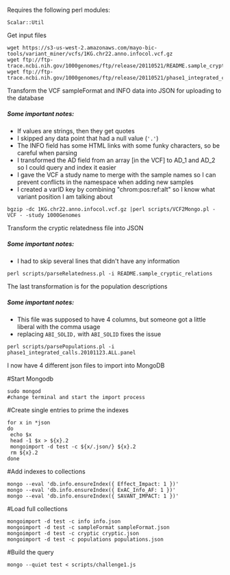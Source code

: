 Requires the following perl modules:
```
Scalar::Util
```

Get input files
```
wget https://s3-us-west-2.amazonaws.com/mayo-bic-tools/variant_miner/vcfs/1KG.chr22.anno.infocol.vcf.gz
wget ftp://ftp-trace.ncbi.nih.gov/1000genomes/ftp/release/20110521/README.sample_cryptic_relations
wget ftp://ftp-trace.ncbi.nih.gov/1000genomes/ftp/release/20110521/phase1_integrated_calls.20101123.ALL.panel
```
Transform the VCF sampleFormat and INFO data into JSON for uploading to the database
##### Some important notes:
* If values are strings, then they get quotes
* I skipped any data point that had a null value (`'.'`)
* The INFO field has some HTML links with some funky characters, so be careful when parsing
* I transformed the AD field from an array [in the VCF] to AD_1 and AD_2 so I could query and index it easier
* I gave the VCF a study name to merge with the sample names so I can prevent conflicts in the namespace when adding new samples
* I created a varID key by combining "chrom:pos:ref:alt" so I know what variant position I am talking about
```
bgzip -dc 1KG.chr22.anno.infocol.vcf.gz |perl scripts/VCF2Mongo.pl -VCF - -study 1000Genomes 

```

Transform the cryptic relatedness file into JSON
##### Some important notes:
* I had to skip several lines that didn't have any information

```
perl scripts/parseRelatedness.pl -i README.sample_cryptic_relations
```

The last transformation is for the population descriptions
##### Some important notes:
* This file was supposed to have 4 columns, but someone got a little liberal with the comma usage
 * replacing `ABI_SOLID,` with `ABI_SOLID` fixes the issue

```
perl scripts/parsePopulations.pl -i phase1_integrated_calls.20101123.ALL.panel
```
I now have 4 different json files to import into MongoDB


#Start Mongodb

```
sudo mongod
#change terminal and start the import process

```

#Create single entries to prime the indexes
```
for x in *json
do
 echo $x
 head -1 $x > ${x}.2
 mongoimport -d test -c ${x/.json/} ${x}.2 
 rm ${x}.2
done
```

#Add indexes to collections
```
mongo --eval 'db.info.ensureIndex({ Effect_Impact: 1 })'
mongo --eval 'db.info.ensureIndex({ ExAC_Info_AF: 1 })'
mongo --eval 'db.info.ensureIndex({ SAVANT_IMPACT: 1 })'
```

#Load full collections
```
mongoimport -d test -c info info.json
mongoimport -d test -c sampleFormat sampleFormat.json
mongoimport -d test -c cryptic cryptic.json
mongoimport -d test -c populations populations.json
```

#Build the query
```
mongo --quiet test < scripts/challenge1.js
```

